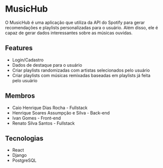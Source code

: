 # MusicHub
O MusicHub é uma aplicação que utiliza da API do Spotify para gerar recomendações e playlists personalizadas para o usuário. Além disso, ele é capaz de gerar dados interessantes sobre as músicas ouvidas.

## Features
- Login/Cadastro
- Dados de destaque para o usuário
- Criar playlists randomizadas com artistas selecionados pelo usuário
- Criar playlists com músicas remixadas baseadas em playlists já feita pelo usuário
## Membros 
- Caio Henrique Dias Rocha - Fullstack
- Henrique Soares Assumpção e Silva - Back-end
- Ivan Gomes - Front-end
- Renato Silva Santos - Fullstack

## Tecnologias
- React
- Django
- PostgreSQL

